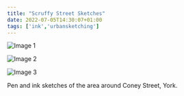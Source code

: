 ```yaml
---
title: "Scruffy Street Sketches"
date: 2022-07-05T14:30:07+01:00
tags: ['ink','urbansketching']
---
```


![Image 1](/2022-07-05-scruffy-street-sketch/coney-st-ink-drawing.png)

![Image 2](/2022-07-05-scruffy-street-sketch/coney-st-ink-drawing-2.png)

![Image 3](/2022-07-05-scruffy-street-sketch/coney-st-ink-drawing-3.png)

Pen and ink sketches of the area around Coney Street, York. 

